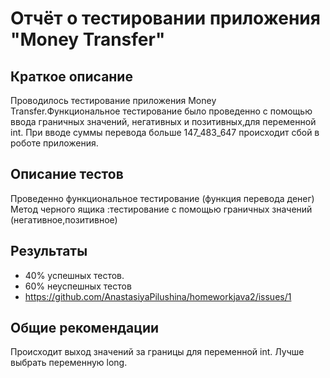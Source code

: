 # Отчёт о тестировании приложения "Money Transfer" #

## Краткое описание ##

Проводилось тестирование приложения Money Transfer.Функциональное тестирование было проведенно с помощью ввода граничных значений, негативных и позитивных,для переменной int. 
При вводе суммы перевода больше 147_483_647 происходит сбой в роботе приложения.

## Описание тестов ##

Проведенно функциональное тестирование (функция перевода денег)
Метод черного ящика :тестирование с помощью граничных значений (негативное,позитивное)

## Результаты ##
* 40% успешных тестов.
* 60% неуспешных тестов
* https://github.com/AnastasiyaPilushina/homeworkjava2/issues/1

## Общие рекомендации ##
Происходит выход значений за границы для переменной int. Лучше выбрать переменную long.
